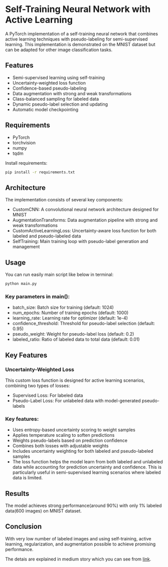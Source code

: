 # Self-Training Neural Network with Active Learning

A PyTorch implementation of a self-training neural network that combines active learning techniques with pseudo-labeling for semi-supervised learning. This implementation is demonstrated on the MNIST dataset but can be adapted for other image classification tasks.

## Features

- Semi-supervised learning using self-training
- Uncertainty-weighted loss function
- Confidence-based pseudo-labeling
- Data augmentation with strong and weak transformations
- Class-balanced sampling for labeled data
- Dynamic pseudo-label selection and updating
- Automatic model checkpointing

## Requirements

- PyTorch
- torchvision  
- numpy
- tqdm

Install requirements:
```bash
pip install -r requirements.txt
```

## Architecture
The implementation consists of several key components:

- CustomCNN: A convolutional neural network architecture designed for MNIST
- AugmentationTransforms: Data augmentation pipeline with strong and weak transformations
- CustomActiveLearningLoss: Uncertainty-aware loss function for both labeled and pseudo-labeled data
- SelfTraining: Main training loop with pseudo-label generation and management

## Usage
You can run easily main script like below in terminal:

```bash
python main.py
```

### Key parameters in main():

- batch_size: Batch size for training (default: 1024)
- num_epochs: Number of training epochs (default: 1000)
- learning_rate: Learning rate for optimizer (default: 1e-4)
- confidence_threshold: Threshold for pseudo-label selection (default: 0.95)
- pseudo_weight: Weight for pseudo-label loss (default: 0.2)
- labeled_ratio: Ratio of labeled data to total data (default: 0.01)


## Key Features
### Uncertainty-Weighted Loss
This custom loss function is designed for active learning scenarios, combining two types of losses:

- Supervised Loss: For labeled data
- Pseudo-Label Loss: For unlabeled data with model-generated pseudo-labels
### Key features:

- Uses entropy-based uncertainty scoring to weight samples
- Applies temperature scaling to soften predictions
- Weights pseudo-labels based on prediction confidence
- Combines both losses with adjustable weights
- Includes uncertainty weighting for both labeled and pseudo-labeled samples
- The loss function helps the model learn from both labeled and unlabeled data while accounting for prediction uncertainty and confidence. This is particularly useful in semi-supervised learning scenarios where labeled data is limited.

## Results
The model achieves strong performance(around 90%) with only 1% labeled data(600 images) on MNIST dataset.

## Conclusion
With very low number of labeled images and using self-training, active learning, regularization, and augmentation possible to achieve promising performance.

The detais are explained in medium story which you can see from [link](https://medium.com/@a.r.amouzad.m/semi-supervised-learning-self-training-with-1-labeled-data-aeda3bfb108f).
